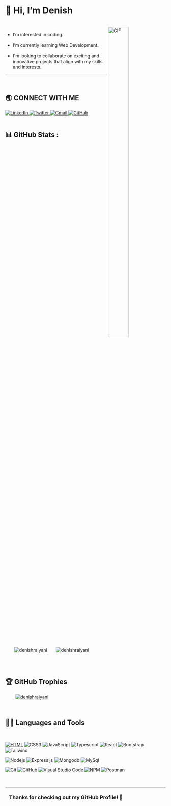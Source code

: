 # 👋 Hi, I’m Denish

<!-- <p align="center">
  <b style="color: lightblue;">Visitor count</b>
  <br>
  <img src="https://profile-counter.glitch.me/denishraiyani/count.svg" />
</p> -->

<br />

<img align="right" alt="GIF" src="https://i.giphy.com/media/L1R1tvI9svkIWwpVYr/giphy.webp" width="36%" height="50%">

<!-- **I am a Full-stack (MERN) Web-developer.** -->
<!-- <br /><br /> -->

- I’m interested in coding.
  <br /><br />
- I’m currently learning Web Development.
  <br /><br />
- I'm looking to collaborate on exciting and innovative projects that align with my skills and interests.

<hr/>
<br />

## 🌏 **CONNECT WITH ME**

<a  href="https://www.linkedin.com/in/denishraiyani96/">
    <img src="https://img.shields.io/badge/LinkedIn-0077B5?style=for-the-badge&logo=linkedin&logoColor=white" title="LinkedIn"  alt="LinkedIn"/>
</a>
<a href="https://twitter.com/denishraiyani96"> 
    <img src="https://img.shields.io/badge/Twitter-000000?style=for-the-badge&logo=x&logoColor=white" title="Twitter"  alt="Twitter"/>
</a>
<a href="mailto:336474.raiyani@gmail.com"> 
    <img src="https://img.shields.io/badge/Gmail-D14836?style=for-the-badge&logo=gmail&logoColor=white" title="Gmail"  alt="Gmail"/>
</a>
<a href="https://github.com/denishraiyani"> 
    <img src="https://img.shields.io/badge/GitHub-100000?style=for-the-badge&logo=github&logoColor=white" title="GitHub"  alt="GitHub"/>
</a>
<!-- <a href="https://www.facebook.com/denishraiyani96"> 
    <img src="https://img.shields.io/badge/Facebook-%231877F2.svg?style=for-the-badge&logo=Facebook&logoColor=white" title="Facebook"  alt="Facebook"/>
</a> -->
<!-- <a href="https://www.instagram.com/denishraiyani96"> 
    <img src="https://img.shields.io/badge/Instagram-E4405F?style=for-the-badge&logo=instagram&logoColor=white" title="Instagram"  alt="Instagram"/>
</a> -->
<!-- <a href="https://www.youtube.com/@denishpatel968"> 
    <img src="https://img.shields.io/badge/YouTube-FF0000?style=for-the-badge&logo=youtube&logoColor=white" title="Youtube"  alt="Youtube"/>
</a> -->
<!-- <a href="https://codepen.io/denishraiyani"> 
    <img src="https://img.shields.io/badge/Codepen-000000?style=for-the-badge&logo=codepen&logoColor=white" title="Codepen"  alt="Codepen"/>
</a> -->
<br />
<br />

## 📊 GitHub Stats :

<br />

<div style="width: 100%; display: flex; align-items: center;">
  &nbsp; &nbsp; &nbsp; &nbsp;
  <img align="center" src="https://github-readme-stats.vercel.app/api?username=denishraiyani&show_icons=true&theme=tokyonight&rank_icon=github&locale=en" alt="denishraiyani"/>
  &nbsp; &nbsp; &nbsp; &nbsp;
  <img align="center" src="https://github-readme-stats.vercel.app/api/top-langs/?username=denishraiyani&theme=tokyonight" alt="denishraiyani"/>
</div>

<br /><br />

## 🏆 GitHub Trophies

<p align="left">&nbsp; &nbsp; &nbsp; &nbsp;
  <a href="https://github.com/ryo-ma/github-profile-trophy">
    <img src="https://github-profile-trophy.vercel.app/?username=denishraiyani&theme=radical&no-frame=false&no-bg=false&margin-w=4" alt="denishraiyani" />
  </a>
</p>

<br />

## 👨‍💻 Languages and Tools

<br />

[![HTML](https://img.shields.io/badge/HTML5-E34F26?style=for-the-badge&logo=html5&logoColor=white "HTML")][repo]
![CSS3](https://img.shields.io/badge/CSS3-1572B6?style=for-the-badge&logo=css3&logoColor=white "CSS")
![JavaScript](https://img.shields.io/badge/JavaScript-F7DF1E?style=for-the-badge&logo=javascript&logoColor=black "JavaScript")
![Typescript](https://img.shields.io/badge/TypeScript-007ACC?style=for-the-badge&logo=typescript&logoColor=white "Typescript")
![React](https://img.shields.io/badge/React-20232A?style=for-the-badge&logo=react&logoColor=61DAFB "React")
![Bootstrap](https://img.shields.io/badge/Bootstrap-563D7C?style=for-the-badge&logo=bootstrap&logoColor=white "Bootstrap")
![Tailwind](https://img.shields.io/badge/Tailwind_CSS-38B2AC?style=for-the-badge&logo=tailwind-css&logoColor=white "Tailwind")

![Nodejs](https://img.shields.io/badge/Node.js-43853D?style=for-the-badge&logo=node.js&logoColor=white "Nodejs")
![Express js](https://img.shields.io/badge/Express.js-404D59?style=for-the-badge "Express js")
![Mongodb](https://img.shields.io/badge/MongoDB-4EA94B?style=for-the-badge&logo=mongodb&logoColor=white "Mongodb")
![MySql](https://img.shields.io/badge/MySQL-00000F?style=for-the-badge&logo=mysql&logoColor=white "MySql")

![Git](https://img.shields.io/badge/git-%23F05033.svg?style=for-the-badge&logo=git&logoColor=white "Git")
![GitHub](https://img.shields.io/badge/github-%23121011.svg?style=for-the-badge&logo=github&logoColor=white "GitHub")
![Visual Studio Code](https://img.shields.io/badge/VS%20Code-0078d7.svg?style=for-the-badge&logo=visual-studio-code&logoColor=white "Visual Studio Code")
![NPM](https://img.shields.io/badge/NPM-%23000000.svg?style=for-the-badge&logo=npm&logoColor=white "Npm")
![Postman](https://img.shields.io/badge/Postman-FF6C37?style=for-the-badge&logo=postman&logoColor=white "Postman")

<!-- ![Sass](https://img.shields.io/badge/Sass-CC6699?style=for-the-badge&logo=sass&logoColor=white "SASS") -->
<!-- ![Next JS](https://img.shields.io/badge/Next-black?style=for-the-badge&logo=next.js&logoColor=white "Next.js") -->
<!-- ![Material UI](https://img.shields.io/badge/Material--UI-%230081CB.svg?style=for-the-badge&logo=mui&logoColor=white "Material UI") -->
<!-- ![PHP](https://img.shields.io/badge/PHP-777BB4?style=for-the-badge&logo=php&logoColor=white "PHP") -->
<!-- ![JQuery](https://img.shields.io/badge/jQuery-0769AD?style=for-the-badge&logo=jquery&logoColor=white "JQuery") -->
<!-- ![Socket.io](https://img.shields.io/badge/Socket.io-black?style=for-the-badge&logo=socket.io&badgeColor=010101 "Socket.io") -->
<!-- ![Firebase](https://img.shields.io/badge/firebase-%23039BE5.svg?style=for-the-badge&logo=firebase "Firebase") -->
<!-- ![Python](https://img.shields.io/badge/python-3670A0?style=for-the-badge&logo=python&logoColor=ffdd54 "Python") -->
<!-- ![Flask](https://img.shields.io/badge/Flask-000000?style=for-the-badge&logo=flask&logoColor=white) -->
<!-- ![Redis](https://img.shields.io/badge/redis-%23DD0031.svg?style=for-the-badge&logo=redis&logoColor=white "Redis") -->
<!-- ![SQLLite](https://img.shields.io/badge/SQLite-07405E?style=for-the-badge&logo=sqlite&logoColor=white "SQLLite") -->
<!-- ![Docker](https://img.shields.io/badge/docker-%230db7ed.svg?style=for-the-badge&logo=docker&logoColor=white) -->
<!-- ![Apache](https://img.shields.io/badge/apache-%23D42029.svg?style=for-the-badge&logo=apache&logoColor=white "Apache") -->
<!-- ![Nginx](https://img.shields.io/badge/nginx-%23009639.svg?style=for-the-badge&logo=nginx&logoColor=white "Nginx") -->
<!-- ![Insomnia](https://img.shields.io/badge/Insomnia-black?style=for-the-badge&logo=insomnia&logoColor=5849BE "Insomnia") -->
<!-- ![Shell Scripts](https://img.shields.io/badge/Shell_Script-121011?style=for-the-badge&logo=gnu-bash&logoColor=white) -->
<!-- ![Linux](https://img.shields.io/badge/Linux-FCC624?style=for-the-badge&logo=linux&logoColor=black "Linux") -->

[repo]: https://github.com/denishraiyani?tab=repositories

<br />
<hr />

### **&nbsp; &nbsp;Thanks for checking out my GitHub Profile!** 🙏

